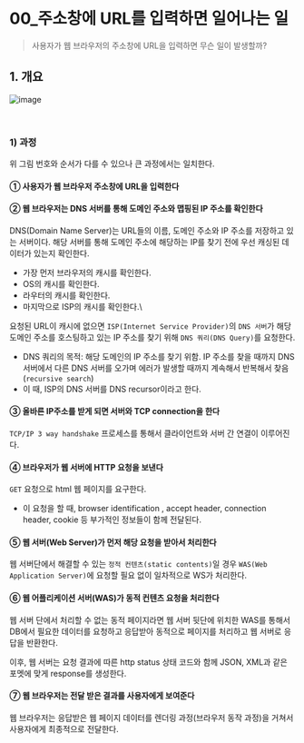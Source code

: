 # 00_주소창에 URL를 입력하면 일어나는 일

> 사용자가 웹 브라우저의 주소창에 URL을 입력하면 무슨 일이 발생할까?

## 1. 개요

![image](https://github.com/siwon-park/Problem_Solving/assets/93081720/29150302-340d-4ec6-9094-31c9a921a027)

<br>

### 1) 과정

위 그림 번호와 순서가 다를 수 있으나 큰 과정에서는 일치한다.

#### ① 사용자가 웹 브라우저 주소창에 URL을 입력한다

#### ② 웹 브라우저는 DNS 서버를 통해 도메인 주소와 맵핑된 IP 주소를 확인한다

DNS(Domain Name Server)는 URL들의 이름, 도메인 주소와 IP 주소를 저장하고 있는 서버이다. 해당 서버를 통해 도메인 주소에 해당하는 IP를 찾기 전에 우선 캐싱된 데이터가 있는지 확인한다.

- 가장 먼저 브라우저의 캐시를 확인한다.
- OS의 캐시를 확인한다.
- 라우터의 캐시를 확인한다.
- 마지막으로 ISP의 캐시를 확인한다.\

요청된 URL이 캐시에 없으면 `ISP(Internet Service Provider)`의 `DNS 서버`가 해당 도메인 주소를 호스팅하고 있는 IP 주소를 찾기 위해 `DNS 쿼리(DNS Query)`를 요청한다.

- DNS 쿼리의 목적: 해당 도메인의 IP 주소를 찾기 위함. IP 주소를 찾을 때까지 DNS 서버에서 다른 DNS 서버를 오가며 에러가 발생할 때까지 계속해서 반복해서 찾음 (`recursive search`)
- 이 때, ISP의 DNS 서버를 DNS recursor이라고 한다.

#### ③ 올바른 IP주소를 받게 되면 서버와 TCP connection을 한다

`TCP/IP 3 way handshake` 프로세스를 통해서 클라이언트와 서버 간 연결이 이루어진다.

#### ④ 브라우저가 웹 서버에 HTTP 요청을 보낸다

`GET` 요청으로 html 웹 페이지를 요구한다.

- 이 요청을 할 때, browser identification , accept header, connection header, cookie 등 부가적인 정보들이 함께 전달된다.

#### ⑤ 웹 서버(Web Server)가 먼저 해당 요청을 받아서 처리한다

웹 서버단에서 해결할 수 있는 `정적 컨텐츠(static contents)`일 경우 `WAS(Web Application Server)`에 요청할 필요 없이 일차적으로 WS가 처리한다.

#### ⑥ 웹 어플리케이션 서버(WAS)가 동적 컨텐츠 요청을 처리한다

웹 서버 단에서 처리할 수 없는 동적 페이지라면 웹 서버 뒷단에 위치한 WAS를 통해서 DB에서 필요한 데이터를 요청하고 응답받아 동적으로 페이지를 처리하고 웹 서버로 응답을 반환한다.

이후, 웹 서버는 요청 결과에 따른 http status 상태 코드와 함께  JSON, XML과 같은 포멧에 맞게 response를 생성한다.

#### ⑦ 웹 브라우저는 전달 받은 결과를 사용자에게 보여준다

웹 브라우저는 응답받은 웹 페이지 데이터를 렌더링 과정(브라우저 동작 과정)을 거쳐서 사용자에게 최종적으로 전달한다.